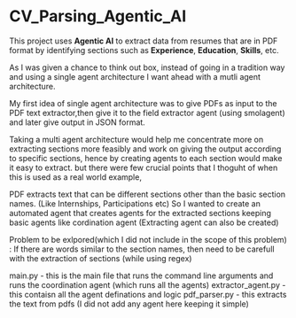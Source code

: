 # CV_Parsing_Agentic_AI

This project uses **Agentic AI** to extract data from resumes that are in PDF format by identifying sections such as **Experience**, **Education**, **Skills**, etc.

As I was given a chance to think out box, instead of going in a tradition way and using a single agent architecture I want ahead with a mutli agent architecture.

My first idea of single agent architecture was to give PDFs as input to the PDF text extractor,then give it to the field extractor agent (using smolagent) and later give output in JSON format.

Taking a multi agent architecture would help me concentrate more on extracting sections more feasibly and work on giving the output according to specific sections, hence by creating agents to each section would make it easy to extract.
but there were few crucial points that I thoguht of when this is used as a real world example,

PDF extracts text that can be different sections other than the basic section names. (Like Internships, Participations etc)
So I wanted to create an automated agent that creates agents for the extracted sections keeping basic agents like cordination agent (Extracting agent can also be created)

Problem to be exlpored(which I did not include in the scope of this problem) : If there are words similar to the section names, then need to be carefull with the extraction of sections (while using regex)

main.py - this is the main file that runs the command line arguments and runs the coordination agent (which runs all the agents)
extractor_agent.py - this contaisn all the agent definations and logic
pdf_parser.py - this extracts the text from pdfs (I did not add any agent here keeping it simple)

